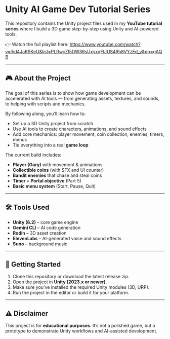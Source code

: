 # Unity AI Game Dev Tutorial Series  

This repository contains the Unity project files used in my **YouTube tutorial series** where I build a 3D game step-by-step using Unity and AI-powered tools.  

👉 Watch the full playlist here: https://www.youtube.com/watch?v=ihd4JaK9KeU&list=PLRwcZI5DW36sUxyxqFIJUS49h8VYzEd_y&pp=gAQB

---

## 🎮 About the Project  
The goal of this series is to show how game development can be accelerated with AI tools — from generating assets, textures, and sounds, to helping with scripts and mechanics.  

By following along, you’ll learn how to:  
- Set up a 3D Unity project from scratch  
- Use AI tools to create characters, animations, and sound effects  
- Add core mechanics: player movement, coin collection, enemies, timers, menus  
- Tie everything into a real **game loop**  

The current build includes:  
- **Player (Gary)** with movement & animations  
- **Collectible coins** (with SFX and UI counter)  
- **Bandit enemies** that chase and steal coins  
- **Timer + Portal objective** (Part 5)  
- **Basic menu system** (Start, Pause, Quit)  

---

## 🛠️ Tools Used  
- **Unity (6.2)** – core game engine  
- **Gemini CLI** – AI code generation  
- **Rodin** – 3D asset creation  
- **ElevenLabs** – AI-generated voice and sound effects  
- **Suno** – background music  

---

## 🚀 Getting Started  
1. Clone this repository or download the latest release zip.  
2. Open the project in **Unity (2023.x or newer)**.  
3. Make sure you’ve installed the required Unity modules (3D, URP).  
4. Run the project in the editor or build it for your platform.  

---

## ⚠️ Disclaimer  
This project is for **educational purposes**. It’s not a polished game, but a prototype to demonstrate Unity workflows and AI-assisted development.  

